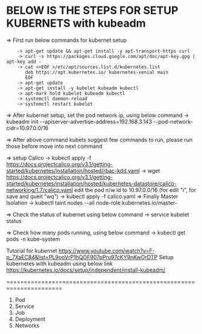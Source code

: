 BELOW IS THE STEPS FOR SETUP KUBERNETS with kubeadm
====================================================================
=> First run below commands for kubernet setup

		-> apt-get update && apt-get install -y apt-transport-https curl
		-> curl -s https://packages.cloud.google.com/apt/doc/apt-key.gpg | apt-key add -
		-> cat <<EOF >/etc/apt/sources.list.d/kubernetes.list
		   deb https://apt.kubernetes.io/ kubernetes-xenial main
		   EOF
		-> apt-get update
		-> apt-get install -y kubelet kubeadm kubectl
		-> apt-mark hold kubelet kubeadm kubectl
		-> systemctl daemon-reload
		-> systemctl restart kubelet

=> After kubernet setup, set the pod network ip, using below command
		-> kubeadm init --apiserver-advertise-address=192.168.3.143 --pod-network-cidr=10.97.0.0/16
		
=> After above command kubets suggest few commands to run, please run those before move into next command

=> setup Calico 
		-> kubectl apply -f https://docs.projectcalico.org/v3.1/getting-started/kubernetes/installation/hosted/rbac-kdd.yaml
		-> wget https://docs.projectcalico.org/v3.1/getting-started/kubernetes/installation/hosted/kubernetes-datastore/calico-networking/1.7/calico.yaml
	edit the pod n/w id to 10.97.0.0/16 (for edit "i", for save and queit "wq")
		-> kubectl apply -f calico.yaml
=> Finally Master Isolation
		-> kubectl taint nodes --all node-role.kubernetes.io/master-

=> Check the status of kubernet using below command
		-> service kubelet status

=> Check how many pods running, using below command
		-> kubectl get pods -n kube-system


Tutorial for kubernet
https://www.youtube.com/watch?v=F-p_7XaEC84&list=PL9ooVrP1hQOF907pPru97cKY9nKwOrDTP
Setup kubernetes with kubeadm using below link
https://kubernetes.io/docs/setup/independent/install-kubeadm/		

======================================================================
1) Pod
2) Service
3) Job
4) Deployment
5) Networks
